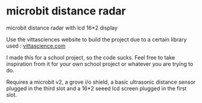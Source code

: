 # microbit distance radar
microbit distance radar with lcd 16\*2 display

Use the vittasciences website to build the project due to a certain library used : [vittascience.com](https://en.vittascience.com/microbit/?mode=code&console=bottom&toolbox=vittascience)

I made this for a school project, so the code sucks. Feel free to take inspiration from it for your own school project or whatever you are trying to do.

Requires a microbit v2, a grove i/o shield, a basic ultrasonic distance sensor plugged in the third slot and a 16\*2 seeed lcd screen plugged in the first slot.
